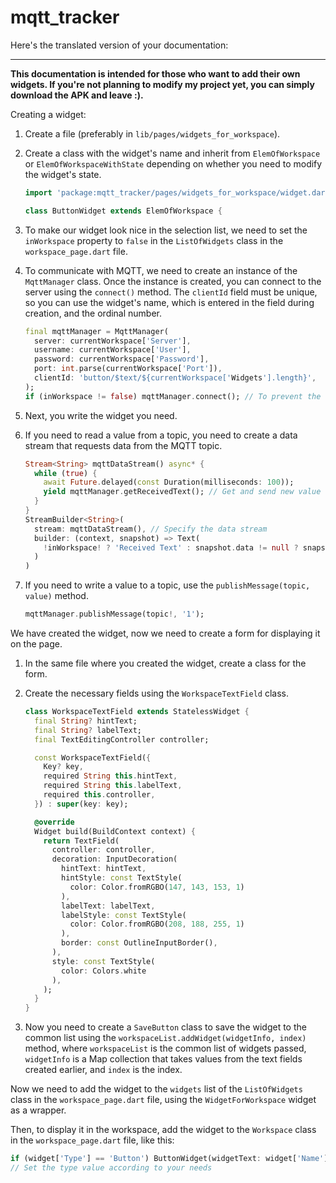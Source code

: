 # mqtt_tracker

Here's the translated version of your documentation:

---

**This documentation is intended for those who want to add their own widgets. If you're not planning to modify my project yet, you can simply download the APK and leave :).**

Creating a widget:

1. Create a file (preferably in `lib/pages/widgets_for_workspace`).
2. Create a class with the widget's name and inherit from `ElemOfWorkspace` or `ElemOfWorkspaceWithState` depending on whether you need to modify the widget's state.

    ```dart
    import 'package:mqtt_tracker/pages/widgets_for_workspace/widget.dart';
    
    class ButtonWidget extends ElemOfWorkspace {
    ```
    
3. To make our widget look nice in the selection list, we need to set the `inWorkspace` property to `false` in the `ListOfWidgets` class in the `workspace_page.dart` file.
4. To communicate with MQTT, we need to create an instance of the `MqttManager` class. Once the instance is created, you can connect to the server using the `connect()` method. The `clientId` field must be unique, so you can use the widget's name, which is entered in the field during creation, and the ordinal number.

    ```dart
    final mqttManager = MqttManager(
      server: currentWorkspace['Server'],
      username: currentWorkspace['User'], 
      password: currentWorkspace['Password'], 
      port: int.parse(currentWorkspace['Port']),
      clientId: 'button/$text/${currentWorkspace['Widgets'].length}',
    );
    if (inWorkspace != false) mqttManager.connect(); // To prevent the widget from connecting when it shouldn't
    ```
    
5. Next, you write the widget you need.
6. If you need to read a value from a topic, you need to create a data stream that requests data from the MQTT topic.

    ```dart
    Stream<String> mqttDataStream() async* {
      while (true) {
        await Future.delayed(const Duration(milliseconds: 100));
        yield mqttManager.getReceivedText(); // Get and send new value to the stream
      }
    }
    StreamBuilder<String>(
      stream: mqttDataStream(), // Specify the data stream
      builder: (context, snapshot) => Text(
        !inWorkspace! ? 'Received Text' : snapshot.data != null ? snapshot.data! : 'null' // Show the value from the topic
      )
    )
    ```
    
7. If you need to write a value to a topic, use the `publishMessage(topic, value)` method.

    ```dart
    mqttManager.publishMessage(topic!, '1');
    ```

We have created the widget, now we need to create a form for displaying it on the page.

1. In the same file where you created the widget, create a class for the form.
2. Create the necessary fields using the `WorkspaceTextField` class.

    ```dart
    class WorkspaceTextField extends StatelessWidget {
      final String? hintText; 
      final String? labelText;
      final TextEditingController controller;
    
      const WorkspaceTextField({
        Key? key,
        required String this.hintText,
        required String this.labelText, 
        required this.controller,
      }) : super(key: key);
    
      @override
      Widget build(BuildContext context) {
        return TextField(
          controller: controller,
          decoration: InputDecoration(
            hintText: hintText,
            hintStyle: const TextStyle(
              color: Color.fromRGBO(147, 143, 153, 1)
            ),
            labelText: labelText,
            labelStyle: const TextStyle(
              color: Color.fromRGBO(208, 188, 255, 1)
            ),
            border: const OutlineInputBorder(),
          ),
          style: const TextStyle(
            color: Colors.white
          ),
        );
      }
    }
    ```
    
3. Now you need to create a `SaveButton` class to save the widget to the common list using the `workspaceList.addWidget(widgetInfo, index)` method, where `workspaceList` is the common list of widgets passed, `widgetInfo` is a Map collection that takes values from the text fields created earlier, and `index` is the index.

Now we need to add the widget to the `widgets` list of the `ListOfWidgets` class in the `workspace_page.dart` file, using the `WidgetForWorkspace` widget as a wrapper.

Then, to display it in the workspace, add the widget to the `Workspace` class in the `workspace_page.dart` file, like this:

```dart
if (widget['Type'] == 'Button') ButtonWidget(widgetText: widget['Name'], topic: widget['Topic'], currentWorkspace: currentWorkspace, inWorkspace: true,),
// Set the type value according to your needs
```